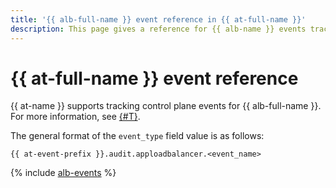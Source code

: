 ```yaml
---
title: '{{ alb-full-name }} event reference in {{ at-full-name }}'
description: This page gives a reference for {{ alb-name }} events tracked in {{ at-name }}.
---
```


# {{ at-full-name }} event reference

{{ at-name }} supports tracking control plane events for {{ alb-full-name }}. For more information, see [{#T}](../audit-trails/concepts/format.md).

The general format of the `event_type` field value is as follows:

```text
{{ at-event-prefix }}.audit.apploadbalancer.<event_name>
```

{% include [alb-events](../_includes/audit-trails/events/alb-events.md) %}
